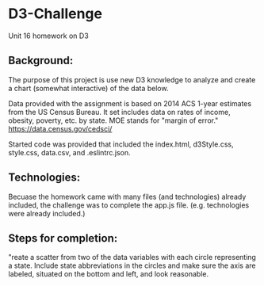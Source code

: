 # D3-Challenge
Unit 16 homework on D3

## Background:

The purpose of this project is use new D3 knowledge to analyze and create a chart (somewhat interactive) of the data below.

Data provided with the assignment is based on 2014 ACS 1-year estimates from the US Census Bureau.  It set includes data on rates of income, obesity, poverty, etc. by state. MOE stands for "margin of error."
https://data.census.gov/cedsci/

Started code was provided that included the index.html, d3Style.css, style.css, data.csv, and .eslintrc.json.

## Technologies:
Becuase the homework came with many files (and technologies) already included, the challenge was to complete the app.js file.  (e.g. technologies were already included.)

## Steps for completion:
"reate a scatter from two of the data variables with each circle representing a state.  Include state abbreviations in the circles and make sure the axis are labeled, situated on the bottom and left, and look reasonable.